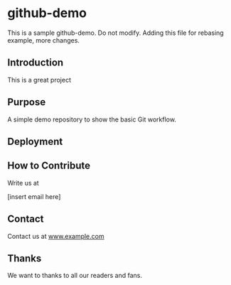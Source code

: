 # github-demo

This is a sample github-demo. Do not modify.
Adding this file for rebasing example, more changes.

## Introduction

This is a great project

## Purpose

A simple demo repository to show the basic Git workflow.

## Deployment 

## How to Contribute
Write us at 

[insert email here]

## Contact

Contact us at www.example.com

## Thanks

We want to thanks to all our readers and fans.
